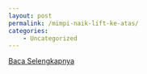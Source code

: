 ```yaml
---
layout: post
permalink: /mimpi-naik-lift-ke-atas/
categories:
    - Uncategorized
---
```


[Baca Selengkapnya](/08)